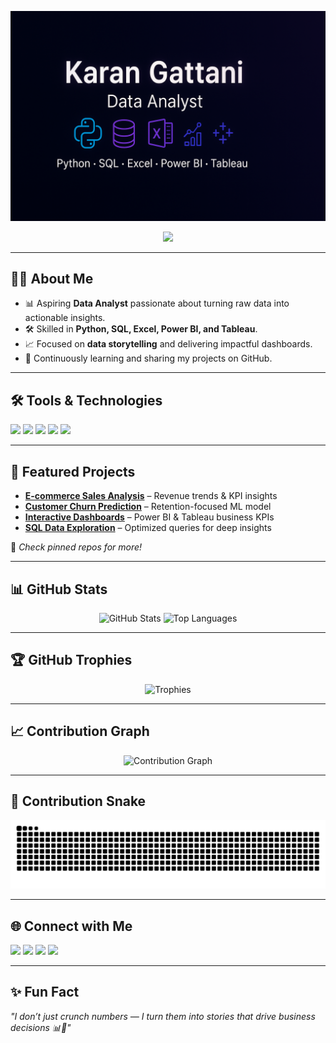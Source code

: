 <!-- Banner -->
<p align="center">
  <img src="https://raw.githubusercontent.com/Karan2007May/Karan2007May/main/assets/banner.png" alt="Karan Gattani Banner"/>
</p>

<!-- Typing SVG Header -->
<div align="center">
  <img src="https://readme-typing-svg.herokuapp.com?font=JetBrains+Mono&size=28&duration=3000&pause=1000&color=FF39A9&center=true&vCenter=true&width=650&lines=Hi+👋,+I'm+Karan+Gattani;Aspiring+Data+Analyst;SQL+%7C+Python+%7C+Excel;Power+BI+%7C+Tableau;Turning+Data+into+Actionable+Insights"/>
</div>


---

## 🧑‍💻 About Me  
- 📊 Aspiring **Data Analyst** passionate about turning raw data into actionable insights.  
- 🛠️ Skilled in **Python, SQL, Excel, Power BI, and Tableau**.  
- 📈 Focused on **data storytelling** and delivering impactful dashboards.  
- 🌱 Continuously learning and sharing my projects on GitHub.  

---

## 🛠️ Tools & Technologies  
<p>
  <img src="https://img.shields.io/badge/Python-3776AB?style=for-the-badge&logo=python&logoColor=white"/>
  <img src="https://img.shields.io/badge/SQL-336791?style=for-the-badge&logo=postgresql&logoColor=white"/>
  <img src="https://img.shields.io/badge/Excel-217346?style=for-the-badge&logo=microsoft-excel&logoColor=white"/>
  <img src="https://img.shields.io/badge/Power_BI-F2C811?style=for-the-badge&logo=powerbi&logoColor=black"/>
  <img src="https://img.shields.io/badge/Tableau-E97627?style=for-the-badge&logo=tableau&logoColor=white"/>
</p>

---

## 🚀 Featured Projects  
- [**E-commerce Sales Analysis**](https://github.com/Karan2007May/Ecommerce-Sales-Analysis) – Revenue trends & KPI insights  
- [**Customer Churn Prediction**](https://github.com/Karan2007May/Customer-Churn-Prediction) – Retention-focused ML model  
- [**Interactive Dashboards**](https://github.com/Karan2007May/Interactive-Dashboards) – Power BI & Tableau business KPIs  
- [**SQL Data Exploration**](https://github.com/Karan2007May/SQL-Data-Exploration) – Optimized queries for deep insights  

🔗 *Check pinned repos for more!*

---

## 📊 GitHub Stats  
<p align="center">
  <img src="https://github-readme-stats.vercel.app/api?username=Karan2007May&show_icons=true&theme=radical" alt="GitHub Stats" height="165" width="400"/>
  <img src="https://github-readme-stats.vercel.app/api/top-langs/?username=Karan2007May&layout=compact&theme=radical" alt="Top Languages" height="165" width="400"/>
</p>

---

## 🏆 GitHub Trophies  
<p align="center">
  <img src="https://github-profile-trophy.vercel.app/?username=Karan2007May&theme=radical&no-frame=true&row=1&column=5" alt="Trophies"/>
</p>

---

## 📈 Contribution Graph  
<p align="center">
  <img src="https://github-readme-activity-graph.vercel.app/graph?username=Karan2007May&theme=github" alt="Contribution Graph"/>
</p>

---

## 🐍 Contribution Snake  
<p align="center">
  <img src="https://raw.githubusercontent.com/Karan2007May/Karan2007May/output/github-contribution-grid-snake.svg" alt="snake animation"/>
</p>

---

## 🌐 Connect with Me  
<p>
  <a href="https://www.linkedin.com/in/karangattani"><img src="https://img.shields.io/badge/LinkedIn-0077B5?style=for-the-badge&logo=linkedin&logoColor=white"/></a>
  <a href="mailto:karangattani07@gmail.com"><img src="https://img.shields.io/badge/Email-D14836?style=for-the-badge&logo=gmail&logoColor=white"/></a>
  <a href="https://Karan2007May.github.io"><img src="https://img.shields.io/badge/Portfolio-000000?style=for-the-badge&logo=vercel&logoColor=white"/></a>
  <a href="https://github.com/Karan2007May"><img src="https://img.shields.io/badge/GitHub-181717?style=for-the-badge&logo=github&logoColor=white"/></a>
</p>

---

## ✨ Fun Fact  
*"I don’t just crunch numbers — I turn them into stories that drive business decisions 📊🚀"*
